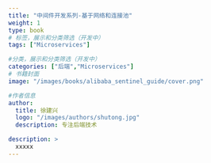 ```yaml
---
title: "中间件开发系列-基于网络和连接池"
weight: 1
type: book
# 标签，展示和分类筛选（开发中）
tags: ["Microservices"]

#分类，展示和分类筛选（开发中）
categories: ["后端","Microservices"]
# 书籍封面
image: "/images/books/alibaba_sentinel_guide/cover.png"

#作者信息
author:
  title: 徐建兴
  logo: "/images/authors/shutong.jpg"
  description: 专注后端技术

description: >
  xxxxx
---
```


